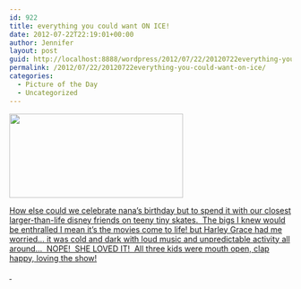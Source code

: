 ```yaml
---
id: 922
title: everything you could want ON ICE!
date: 2012-07-22T22:19:01+00:00
author: Jennifer
layout: post
guid: http://localhost:8888/wordpress/2012/07/22/20120722everything-you-could-want-on-ice/
permalink: /2012/07/22/20120722everything-you-could-want-on-ice/
categories:
  - Picture of the Day
  - Uncategorized
---
```

[<img title="IMG_0859" height="150" alt="" width="310" class="alignnone size-thumbnail wp-image-1453" src="http://static.squarespace.com/static/50db6bb3e4b015296cd43789/50dfa5b1e4b0dc6320e0b5ea/50dfa5b3e4b0dc6320e0b8c1/1333105970000/?format=original" />](http://www.flickr.com/photos/jenniferandJennifers_photos/sets/72157630463868820/)
  
[How else could we celebrate nana&#8217;s birthday but to spend it with our closest larger-than-life disney friends on teeny tiny skates.  The bigs I knew would be enthralled I mean it&#8217;s the movies come to life! but Harley Grace had me worried&#8230; it was cold and dark with loud music and unpredictable activity all around&#8230;  NOPE!  SHE LOVED IT!  All three kids were mouth open, clap happy, loving the show!](http://www.flickr.com/photos/jenniferandJennifers_photos/sets/72157630463868820/)

[ ](http://www.flickr.com/photos/jenniferandJennifers_photos/sets/72157630463868820/)